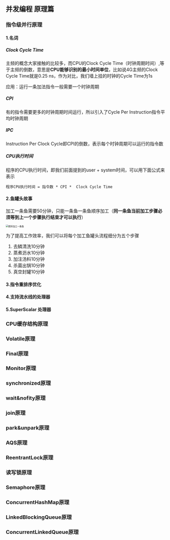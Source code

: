 ## 并发编程  原理篇

### 指令级并行原理

#### 1.名词

##### Clock Cycle Time

主频的概念大家接触的比较多，而CPU的Clock Cycle Time（时钟周期时间）,等于主频的倒数，意思是**CPU能够识别的最小时间单位**，比如说4G主频的Clock Cycle Time就是0.25 ns，作为对比，我们墙上挂的时钟的Cycle Time为1s

应用：运行一条加法指令一般需要一个时钟周期

##### CPI

有的指令需要更多的时钟周期时间运行，所以引入了Cycle Per Instruction指令平均时钟周期

##### IPC

Instruction Per Clock Cycle即CPI的倒数，表示每个时钟周期可以运行的指令数

##### CPU执行时间

程序的CPU执行时间，即我们前面提到的user + system时间，可以用下面公式来表示

```shell
程序CPU执行时间 = 指令数 * CPI *  Clock Cycle Time
```

#### 2.鱼罐头故事

加工一条鱼需要50分钟，只能一条鱼一条鱼顺序加工（**同一条鱼当前加工步骤必须等到上一个步骤执行结束才可以执行**）

<img src="https://cdn.jsdelivr.net/gh/Andre235/-community@master/src/顺序加工一条鱼.4esxn6eto8w0.png" alt="顺序加工一条鱼" style="zoom:50%;" />

为了提高工作效率，我们可以将每个加工鱼罐头流程细分为五个步骤

1. 去鳞清洗10分钟
2. 蒸煮沥水10分钟
3. 加注汤料10分钟
4. 杀菌出锅10分钟
5. 真空封罐10分钟



#### 3.指令重排序优化

#### 4.支持流水线的处理器

#### 5.SuperScalar 处理器

### CPU缓存结构原理

### Volatile原理

### Final原理

### Monitor原理

### synchronized原理

### wait&nofity原理

### join原理

### park&unpark原理

### AQS原理

### ReentrantLock原理

### 读写锁原理

### Semaphore原理

### ConcurrentHashMap原理

### LinkedBlockingQueue原理

### ConcurrentLinkedQueue原理



